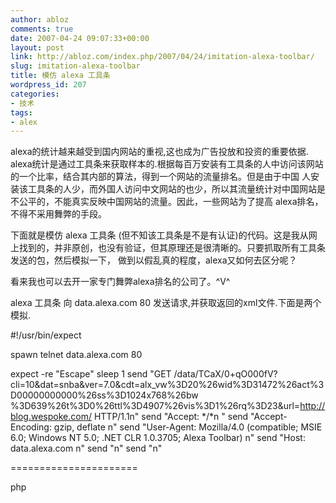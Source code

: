 ```yaml
---
author: abloz
comments: true
date: 2007-04-24 09:07:33+00:00
layout: post
link: http://abloz.com/index.php/2007/04/24/imitation-alexa-toolbar/
slug: imitation-alexa-toolbar
title: 模仿 alexa 工具条
wordpress_id: 207
categories:
- 技术
tags:
- alex
---
```


alexa的统计越来越受到国内网站的重视,这也成为广告投放和投资的重要依据.  alexa统计是通过工具条来获取样本的.根据每百万安装有工具条的人中访问该网站的一个比率，结合其内部的算法，得到一个网站的流量排名。但是由于中国 人安装该工具条的人少，而外国人访问中文网站的也少，所以其流量统计对中国网站是不公平的，不能真实反映中国网站的流量。因此，一些网站为了提高 alexa排名，不得不采用舞弊的手段。

下面就是模仿 alexa 工具条  (但不知该工具条是不是有认证)的代码。这是我从网上找到的，并非原创，也没有验证，但其原理还是很清晰的。只要抓取所有工具条发送的包，然后模拟一下， 做到以假乱真的程度，alexa又如何去区分呢？

看来我也可以去开一家专门舞弊alexa排名的公司了。^V^






alexa 工具条 向 data.alexa.com 80   发送请求,并获取返回的xml文件.下面是两个模拟.










#!/usr/bin/expect

spawn telnet data.alexa.com 80 

expect -re "Escape"
sleep 1
send "GET   /data/TCaX/0+qO000fV?cli=10&dat=snba&ver=7.0&cdt=alx_vw%3D20%26wid%3D31472%26act%3D00000000000%26ss%3D1024x768%26bw
%3D639%26t%3D0%26ttl%3D4907%26vis%3D1%26rq%3D23&url=http://blog.wespoke.com/   HTTP/1.1n"
send "Accept: */*n "
send "Accept-Encoding: gzip,  deflate  n"
send "User-Agent: Mozilla/4.0 (compatible; MSIE 6.0;  Windows NT 5.0; .NET  CLR 1.0.3705; Alexa Toolbar) n"
send "Host:  data.alexa.com n"
send  "n"
send "n"



















======================








php








<?








$domain_name= data.alexa.com;








{








fputs($fp, "GET   /data/TCaX/0+qO000fV?cli=10&dat=snba&ver=7.0&cdt=alx_vw%3D20%26wid%3D31472%26act%3D00000000000%26ss%3D1024x768%26bw%3D639%26t%3D0%26ttl%3D4907%26vis%3D1%26rq%3D23&url=".$my_url."   HTTP/1.0rnAccept: */*rnAccept-Encoding: gzip, deflate  rnUser-Agent:  Mozilla/4.0 (compatible; MSIE 6.0; Windows NT 5.0; .NET  CLR 1.0.3705; Alexa  Toolbar) rnHost: ".$domain_name." rnrn");

while  (!feof($fp)) { 

$buffer .= fgets ($fp,1024); 

} 

fclose  ($fp); 

echo  $buffer;


?>


